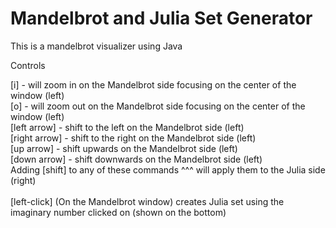 # Mandelbrot and Julia Set Generator
 This is a mandelbrot visualizer using Java


Controls


[i] - will zoom in on the Mandelbrot side focusing on the center of the window (left)<br />
[o] - will zoom out on the Mandelbrot side focusing on the center of the window (left)<br />
[left arrow] - shift to the left on the Mandelbrot side (left)<br />
[right arrow] - shift to the right on the Mandelbrot side (left)<br />
[up arrow] - shift upwards on the Mandelbrot side (left)<br />
[down arrow] - shift downwards on the Mandelbrot side (left)<br />
Adding [shift] to any of these commands ^^^ will apply them to the Julia side (right)<br />
<br />
[left-click] (On the Mandelbrot window) creates Julia set using the imaginary number clicked on (shown on the bottom)
